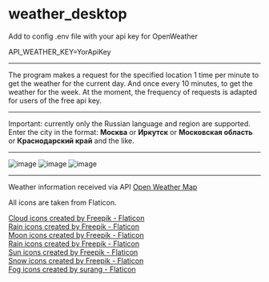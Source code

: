 # weather_desktop

Add to config .env file with your api key for OpenWeather

API_WEATHER_KEY=YorApiKey
<hr>

The program makes a request for the specified location 1 time per minute to get the weather for the current day. 
And once every 10 minutes, to get the weather for the week. At the moment, the frequency of requests is adapted for users of the free api key.

<hr>
Important: currently only the Russian language and region are supported.<br>
Enter the city in the format: <b>Москва</b> or <b>Иркутск</b> or <b>Московская область</b> or <b>Краснодарский край</b> and the like.

<hr>

![image](https://user-images.githubusercontent.com/73838948/162620558-e7843eda-7e6a-4fa0-af34-309b48314111.png)
![image](https://user-images.githubusercontent.com/73838948/162620582-e2135ed4-e8e5-4650-9166-39b52bff5175.png)
![image](https://user-images.githubusercontent.com/73838948/162620626-f31b5170-32ff-4792-9b6a-22feb9f4193b.png)


<hr>
Weather information received via API <a href="https://openweathermap.org" title="openweathermap">Open Weather Map</a><br>

All icons are taken from Flaticon.

<a href="https://www.flaticon.com/free-icons/cloud" title="cloud icons">Cloud icons created by Freepik - Flaticon</a><br>
<a href="https://www.flaticon.com/free-icons/rain" title="rain icons">Rain icons created by Freepik - Flaticon</a><br>
<a href="https://www.flaticon.com/free-icons/moon" title="moon icons">Moon icons created by Freepik - Flaticon</a><br>
<a href="https://www.flaticon.com/free-icons/rain" title="rain icons">Rain icons created by Freepik - Flaticon</a><br>
<a href="https://www.flaticon.com/free-icons/sun" title="sun icons">Sun icons created by Freepik - Flaticon</a><br>
<a href="https://www.flaticon.com/free-icons/snow" title="snow icons">Snow icons created by Freepik - Flaticon</a><br>
<a href="https://www.flaticon.com/free-icons/fog" title="fog icons">Fog icons created by surang - Flaticon</a><br>
